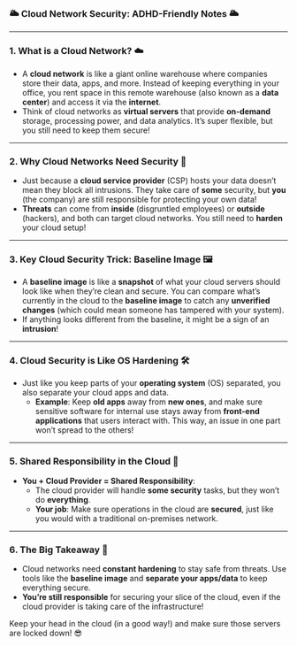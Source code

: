 ### 🌥️ Cloud Network Security: ADHD-Friendly Notes 🌥️

---

### **1. What is a Cloud Network?** ☁️
- A **cloud network** is like a giant online warehouse where companies store their data, apps, and more. Instead of keeping everything in your office, you rent space in this remote warehouse (also known as a **data center**) and access it via the **internet**.
- Think of cloud networks as **virtual servers** that provide **on-demand** storage, processing power, and data analytics. It’s super flexible, but you still need to keep them secure!

---

### **2. Why Cloud Networks Need Security** 🔐
- Just because a **cloud service provider** (CSP) hosts your data doesn’t mean they block all intrusions. They take care of **some** security, but **you** (the company) are still responsible for protecting your own data!
- **Threats** can come from **inside** (disgruntled employees) or **outside** (hackers), and both can target cloud networks. You still need to **harden** your cloud setup!

---

### **3. Key Cloud Security Trick: Baseline Image** 🖼️
- A **baseline image** is like a **snapshot** of what your cloud servers should look like when they’re clean and secure. You can compare what’s currently in the cloud to the **baseline image** to catch any **unverified changes** (which could mean someone has tampered with your system).
- If anything looks different from the baseline, it might be a sign of an **intrusion**!

---

### **4. Cloud Security is Like OS Hardening** 🛠️
- Just like you keep parts of your **operating system** (OS) separated, you also separate your cloud apps and data.
  - **Example**: Keep **old apps** away from **new ones**, and make sure sensitive software for internal use stays away from **front-end applications** that users interact with. This way, an issue in one part won’t spread to the others!

---

### **5. Shared Responsibility in the Cloud** 🤝
- **You + Cloud Provider = Shared Responsibility**:
  - The cloud provider will handle **some security** tasks, but they won’t do **everything**.
  - **Your job**: Make sure operations in the cloud are **secured**, just like you would with a traditional on-premises network.
  
---

### **6. The Big Takeaway** 🌟
- Cloud networks need **constant hardening** to stay safe from threats. Use tools like the **baseline image** and **separate your apps/data** to keep everything secure.
- **You’re still responsible** for securing your slice of the cloud, even if the cloud provider is taking care of the infrastructure!

Keep your head in the cloud (in a good way!) and make sure those servers are locked down! 😎